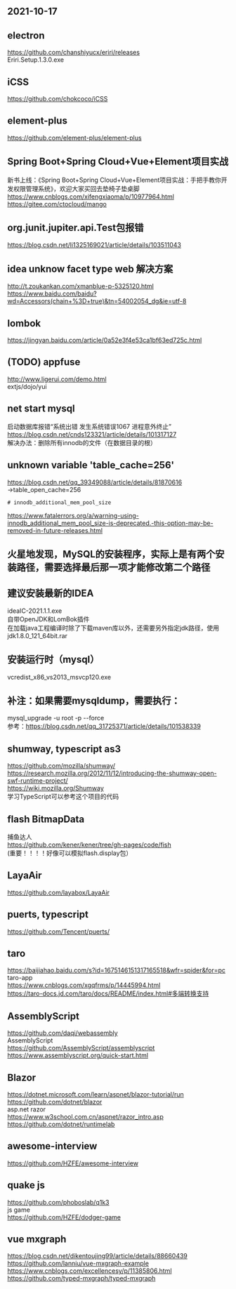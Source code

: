 ## 2021-10-17  

## electron   
https://github.com/chanshiyucx/eriri/releases  
Eriri.Setup.1.3.0.exe  

## iCSS  
https://github.com/chokcoco/iCSS  

## element-plus  
https://github.com/element-plus/element-plus   

## Spring Boot+Spring Cloud+Vue+Element项目实战  
新书上线：《Spring Boot+Spring Cloud+Vue+Element项目实战：手把手教你开发权限管理系统》，欢迎大家买回去垫椅子垫桌脚  
https://www.cnblogs.com/xifengxiaoma/p/10977964.html  
https://gitee.com/ctocloud/mango  

## org.junit.jupiter.api.Test包报错  
https://blog.csdn.net/li1325169021/article/details/103511043  

## idea unknow facet type web 解决方案  
http://t.zoukankan.com/xmanblue-p-5325120.html  
https://www.baidu.com/baidu?wd=Accessors(chain+%3D+true)&tn=54002054_dg&ie=utf-8  

## lombok  
https://jingyan.baidu.com/article/0a52e3f4e53ca1bf63ed725c.html  

## (TODO) appfuse  
http://www.ligerui.com/demo.html  
extjs/dojo/yui  

## net start mysql  
启动数据库报错“系统出错 发生系统错误1067 进程意外终止”  
https://blog.csdn.net/cnds123321/article/details/101317127  
解决办法：删除所有innodb的文件（在数据目录的根）  

## unknown variable 'table_cache=256'  
https://blog.csdn.net/qq_39349088/article/details/81870616  
->table_open_cache=256  
```
# innodb_additional_mem_pool_size  
```
https://www.fatalerrors.org/a/warning-using-innodb_additional_mem_pool_size-is-deprecated.-this-option-may-be-removed-in-future-releases.html  

## 火星地发现，MySQL的安装程序，实际上是有两个安装路径，需要选择最后那一项才能修改第二个路径  

## 建议安装最新的IDEA  
ideaIC-2021.1.1.exe  
自带OpenJDK和LomBok插件  
在加载java工程编译时除了下载maven库以外，还需要另外指定jdk路径，使用jdk1.8.0_121_64bit.rar  

## 安装运行时（mysql）  
vcredist_x86_vs2013_msvcp120.exe  

## 补注：如果需要mysqldump，需要执行：   
mysql_upgrade -u root -p --force  
参考：https://blog.csdn.net/qq_31725371/article/details/101538339  

## shumway, typescript as3  
https://github.com/mozilla/shumway/  
https://research.mozilla.org/2012/11/12/introducing-the-shumway-open-swf-runtime-project/  
https://wiki.mozilla.org/Shumway  
学习TypeScript可以参考这个项目的代码  

## flash BitmapData  
捕鱼达人  
https://github.com/kener/kener/tree/gh-pages/code/fish  
(重要！！！！好像可以模拟flash.display包）  

## LayaAir  
https://github.com/layabox/LayaAir  

## puerts, typescript  
https://github.com/Tencent/puerts/  

## taro  
https://baijiahao.baidu.com/s?id=1675146151317165518&wfr=spider&for=pc  
taro-app  
https://www.cnblogs.com/xgqfrms/p/14445994.html  
https://taro-docs.jd.com/taro/docs/README/index.html#多端转换支持  

## AssemblyScript  
https://github.com/daqi/webassembly  
AssemblyScript  
https://github.com/AssemblyScript/assemblyscript  
https://www.assemblyscript.org/quick-start.html  

## Blazor   
https://dotnet.microsoft.com/learn/aspnet/blazor-tutorial/run  
https://github.com/dotnet/blazor  
asp.net razor  
https://www.w3school.com.cn/aspnet/razor_intro.asp  
https://github.com/dotnet/runtimelab  

## awesome-interview  
https://github.com/HZFE/awesome-interview  

## quake js  
https://github.com/phoboslab/q1k3  
js game  
https://github.com/HZFE/dodger-game  

## vue mxgraph  
https://blog.csdn.net/dikentoujing99/article/details/88660439  
https://github.com/lanniu/vue-mxgraph-example  
https://www.cnblogs.com/excellencesy/p/11385806.html  
https://github.com/typed-mxgraph/typed-mxgraph  
